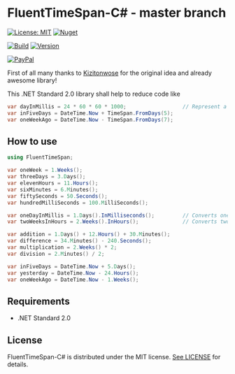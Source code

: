 # FluentTimeSpan-C# - master branch

[![License: MIT](https://img.shields.io/badge/License-MIT-blue.svg)](https://opensource.org/licenses/MIT)
[![Nuget](https://img.shields.io/badge/nuget-blue.svg)](https://www.nuget.org/packages/FluentTimeSpan/)

[![Build](https://img.shields.io/badge/build-success-green.svg)](https://github.com/TimeXt/FluentTimeSpan-CSharp/blob/master/releases/0.3.0.181031/)
[![Version](https://img.shields.io/badge/version-v0.3.0.181031-blue.svg)](https://github.com/TimeXt/FluentTimeSpan-CSharp/tree/master/releases/0.3.0.181031/)

[![PayPal](https://img.shields.io/badge/paypal-donate-blue.svg)](https://www.paypal.me/GuepardoApps/)

First of all many thanks to [Kizitonwose](https://github.com/kizitonwose/Time) for the original idea and already awesome library!

This .NET Standard 2.0 library shall help to reduce code like

```C#
var dayInMillis = 24 * 60 * 60 * 1000;					// Represent a day in milliSeconds
var inFiveDays = DateTime.Now + TimeSpan.FromDays(5);
var oneWeekAgo = DateTime.Now - TimeSpan.FromDays(7);
```

## How to use

```C#
using FluentTimeSpan;

var oneWeek = 1.Weeks();
var threeDays = 3.Days();
var elevenHours = 11.Hours();
var sixMinutes = 6.Minutes();
var fiftySeconds = 50.Seconds();
var hundredMilliSeconds = 100.MilliSeconds();

var oneDayInMillis = 1.Days().InMilliseconds();    		// Converts one day into milliseconds and returns the double value
var twoWeeksInHours = 2.Weeks().InHours(); 		    	// Converts two weeks into hours and returns the double value

var addition = 1.Days() + 12.Hours() + 30.Minutes();
var difference = 34.Minutes() - 240.Seconds();
var multiplication = 2.Weeks() * 2;
var division = 2.Minutes() / 2;

var inFiveDays = DateTime.Now + 5.Days();
var yesterday = DateTime.Now - 24.Hours();
var oneWeekAgo = DateTime.Now - 1.Weeks();

```

## Requirements

- .NET Standard 2.0

## License

FluentTimeSpan-C# is distributed under the MIT license. [See LICENSE](https://github.com/TimeXt/FluentTimeSpan-CSharp/blob/master/LICENSE.md) for details.

